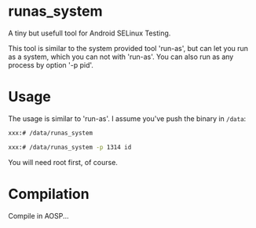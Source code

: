 # runas_system
A tiny but usefull tool for Android SELinux Testing.

This tool is similar to the system provided tool 'run-as', but can let you run as a system, which you can not with 'run-as'.
You can also run as any process by option '-p pid'.

# Usage
The usage is similar to 'run-as'.
I assume you've push the binary in `/data`:

```bash
xxx:# /data/runas_system
```
```bash
xxx:# /data/runas_system -p 1314 id
```

You will need root first, of course.

# Compilation
Compile in AOSP...
